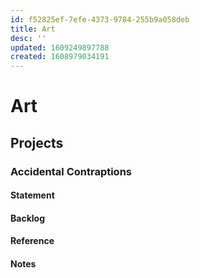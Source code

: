 ```yaml
---
id: f52825ef-7efe-4373-9784-255b9a058deb
title: Art
desc: ''
updated: 1609249897788
created: 1608979034191
---
```


# Art

## Projects

### Accidental Contraptions

#### Statement

#### Backlog

#### Reference

#### Notes